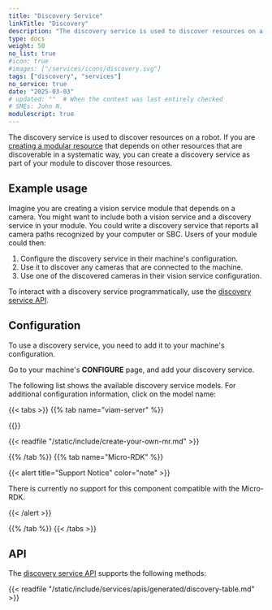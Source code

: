 ```yaml
---
title: "Discovery Service"
linkTitle: "Discovery"
description: "The discovery service is used to discover resources on a robot."
type: docs
weight: 50
no_list: true
#icon: true
#images: ["/services/icons/discovery.svg"]
tags: ["discovery", "services"]
no_service: true
date: "2025-03-03"
# updated: ""  # When the content was last entirely checked
# SMEs: John N.
modulescript: true
---
```


The discovery service is used to discover resources on a robot.
If you are [creating a modular resource](/operate/get-started/other-hardware/) that depends on other resources that are discoverable in a systematic way, you can create a discovery service as part of your module to discover those resources.

## Example usage

Imagine you are creating a vision service module that depends on a camera.
You might want to include both a vision service and a discovery service in your module.
You could write a discovery service that reports all camera paths recognized by your computer or SBC.
Users of your module could then:

1. Configure the discovery service in their machine's configuration.
1. Use it to discover any cameras that are connected to the machine.
1. Use one of the discovered cameras in their vision service configuration.

To interact with a discovery service programmatically, use the [discovery service API](/dev/reference/apis/services/discovery/).

## Configuration

To use a discovery service, you need to add it to your machine's configuration.

Go to your machine's **CONFIGURE** page, and add your discovery service.

The following list shows the available discovery service models.
For additional configuration information, click on the model name:

{{< tabs >}}
{{% tab name="viam-server" %}}

{{<resources api="rdk:service:discovery" type="discovery" no-intro="true">}}

{{< readfile "/static/include/create-your-own-mr.md" >}}

{{% /tab %}}
{{% tab name="Micro-RDK" %}}

{{< alert title="Support Notice" color="note" >}}

There is currently no support for this component compatible with the Micro-RDK.

{{< /alert >}}

{{% /tab %}}
{{< /tabs >}}

## API

The [discovery service API](/dev/reference/apis/services/discovery/) supports the following methods:

{{< readfile "/static/include/services/apis/generated/discovery-table.md" >}}
